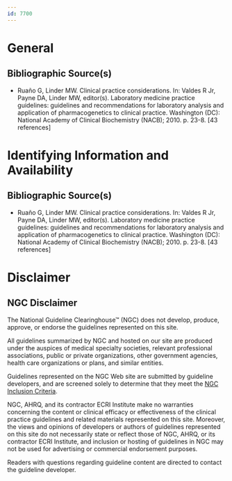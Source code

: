 ```yaml
---
id: 7700
---
```


# General

## Bibliographic Source(s)

- Ruaño G, Linder MW. Clinical practice considerations. In: Valdes R Jr, Payne DA, Linder MW, editor(s). Laboratory medicine practice guidelines: guidelines and recommendations for laboratory analysis and application of pharmacogenetics to clinical practice. Washington (DC): National Academy of Clinical Biochemistry (NACB); 2010. p. 23-8. [43 references]

# Identifying Information and Availability

## Bibliographic Source(s)

- Ruaño G, Linder MW. Clinical practice considerations. In: Valdes R Jr, Payne DA, Linder MW, editor(s). Laboratory medicine practice guidelines: guidelines and recommendations for laboratory analysis and application of pharmacogenetics to clinical practice. Washington (DC): National Academy of Clinical Biochemistry (NACB); 2010. p. 23-8. [43 references]

# Disclaimer

## NGC Disclaimer

The National Guideline Clearinghouse™ (NGC) does not develop, produce, approve, or endorse the guidelines represented on this site.

All guidelines summarized by NGC and hosted on our site are produced under the auspices of medical specialty societies, relevant professional associations, public or private organizations, other government agencies, health care organizations or plans, and similar entities.

Guidelines represented on the NGC Web site are submitted by guideline developers, and are screened solely to determine that they meet the [NGC Inclusion Criteria](/help-and-about/summaries/inclusion-criteria).

NGC, AHRQ, and its contractor ECRI Institute make no warranties concerning the content or clinical efficacy or effectiveness of the clinical practice guidelines and related materials represented on this site. Moreover, the views and opinions of developers or authors of guidelines represented on this site do not necessarily state or reflect those of NGC, AHRQ, or its contractor ECRI Institute, and inclusion or hosting of guidelines in NGC may not be used for advertising or commercial endorsement purposes.

Readers with questions regarding guideline content are directed to contact the guideline developer.


